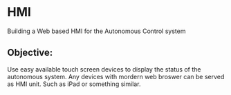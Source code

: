 # HMI
Building a Web based HMI for the Autonomous Control system


## Objective:
Use easy available touch screen devices to display the status of the autonomous system. Any devices with mordern web broswer can be served as HMI unit. 
Such as iPad or something similar. 




